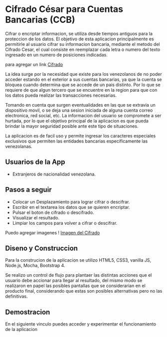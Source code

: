 # Cifrado César para Cuentas Bancarias (CCB)

Cifrar o encriptar informacion, se utiliza desde tiempos antiguos para la proteccion de los datos. El objetivo de esta aplicacion principalmente es permitirle al usuario cifrar su informacion bancaria, mediante el metodo del Cifrado Cesar, el cual consiste en reemplazar cada letra o numero del texto ingresado en un numero de posiciones indicadas.

para agregar un link [Cifrado](https://google.com)

La idea surge por la necesidad que existe para los venezolanos de no poder acceder estando en el exterior a sus cuentas bancarias, ya que la cuenta se bloquea cuando determina que se accede de un pais distinto. Por lo que se requiere de que algun tercero que se encuentre en la region para que con los datos pueda realizar las transacciones necesarias.

Tomando en cuenta que surgen eventualidades en las que se extravia un dispositivo movil, o se deja una sesion iniciada de alguna cuenta correo electronica, red social, etc. La informacion del usuario se compromete a ser hurtada, por lo que el objetivo principal de la aplicacion es que pueda brindar la mayor seguridad posible ante este tipo de situaciones.

La aplicacion es de facil uso y permite ingresar los caracteres especiales exclusivos que permiten las entidades bancarias especificamente las venezolanas. 

## Usuarios de la App
* Extranjeros de nacionalidad venezolana.

## Pasos a seguir 

* Colocar un Desplazamiento para lograr cifrar o descifrar.
* Escribir en el textarea los datos que se quieren encriptar.
* Pulsar el boton de cifrado o descifrado.
* Visualizar el resultado.
* Limpiar los campos para volver a cifrar o descifrar.



Puedo agregar imagenes  ! [Imagen del Cifrado](src/images/logo.jpg)

## Diseno y Construccion

Para la construcion de la aplicacion se utilizo HTML5, CSS3, vanilla JS, Node.js, Mocha, Bootstrap 4.

Se realizo un control de flujo para plantaer las distintas acciones que el usuario debe accionar para llegar al resultado, del mismo modo se realizaron en papel las posibles pantallas que se considerarian en el producto final, considerando que estas son posibles alternativas pero no las definitivas.

## Demostracion

En el siguiente vinculo puedes acceder y experimentar el funcionamiento de la aplicacion 



